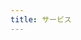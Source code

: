 ```yaml
---
title: サービス
---
```


<script setup lang="ts">
import ServiceView from './src/views/ServiceView.vue'

</script>

<ServiceView />
<style module>


</style>